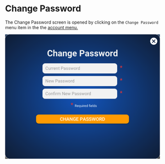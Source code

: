 # Change Password

The Change Password screen is opened by clicking on the `Change Password` menu item in the the [account menu.](dashboard/account-menu.md)

![](../../.gitbook/assets/screen-shot-2020-03-09-at-4.19.53-pm.png)

